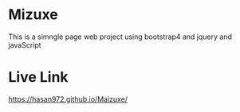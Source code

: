 # Mizuxe
 This is a simngle page web project using bootstrap4 and jquery and javaScript
 # Live Link
 https://hasan972.github.io/Maizuxe/
